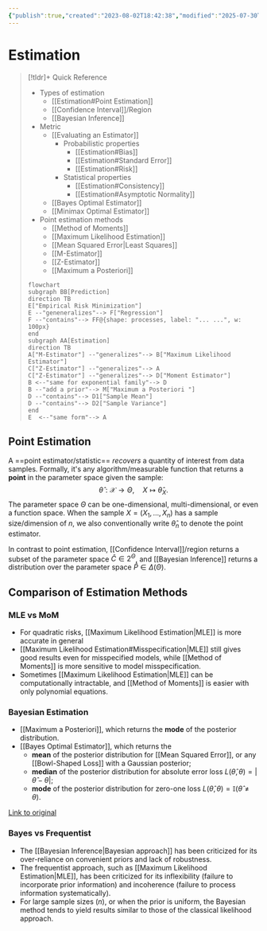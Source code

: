 ```yaml
---
{"publish":true,"created":"2023-08-02T18:42:38","modified":"2025-07-30T02:57:19","tags":["pub-stat"],"cssclasses":"","type":"index","sup":["[[Machine Learning]]","[[Statistics]]"],"state":"done"}
---
```



# Estimation

> [!tldr]+ Quick Reference
>
> - Types of estimation
>     - [[Estimation#Point Estimation]]
>     - [[Confidence Interval]]/Region
>     - [[Bayesian Inference]]
> - Metric
>     - [[Evaluating an Estimator]]
>         - Probabilistic properties
>         	- [[Estimation#Bias]]
>         	- [[Estimation#Standard Error]]
>         	- [[Estimation#Risk]]
>         - Statistical properties
>         	- [[Estimation#Consistency]]
>         	- [[Estimation#Asymptotic Normality]]
>     - [[Bayes Optimal Estimator]]
>     - [[Minimax Optimal Estimator]]
> - Point estimation methods
>     - [[Method of Moments]]
>     - [[Maximum Likelihood Estimation]]
>     - [[Mean Squared Error\|Least Squares]]
>     - [[M-Estimator]]
>     - [[Z-Estimator]]
>     - [[Maximum a Posteriori]]
>
> ```mermaid
> flowchart
> subgraph BB[Prediction]
> direction TB
> E["Empirical Risk Minimization"]
> E --"geneneralizes"--> F["Regression"]
> F --"contains"--> FF@{shape: processes, label: "... ...", w: 100px}
> end
> subgraph AA[Estimation]
> direction TB
> A["M-Estimator"] --"generalizes"--> B["Maximum Likelihood Estimator"]
> C["Z-Estimator"] --"generalizes"--> A
> C["Z-Estimator"] --"generalizes"--> D["Moment Estimator"]
> B <--"same for exponential family"--> D
> B --"add a prior"--> M["Maximum a Posteriori "]
> D --"contains"--> D1["Sample Mean"]
> D --"contains"--> D2["Sample Variance"]
> end
> E  <--"same form"--> A
> ```

## Point Estimation

A ==point estimator/statistic== *recovers* a quantity of interest from data samples. Formally, it's any algorithm/measurable function that returns a **point** in the parameter space given the sample:
$$
\hat{\theta} : \mathcal{X}\to \Theta, \quad X \mapsto \hat{\theta}_{X}.
$$
The parameter space $\Theta$ can be one-dimensional, multi-dimensional, or even a function space. When the sample $X=(X_{1},\dots,X_{n})$ has a sample size/dimension of $n$, we also conventionally write $\hat{\theta}_{n}$ to denote the point estimator.

In contrast to point estimation, [[Confidence Interval]]/region returns a subset of the parameter space $\hat{C}\in 2^{\Theta}$, and [[Bayesian Inference]] returns a distribution over the parameter space $\hat{P}\in \Delta(\Theta)$.



## Comparison of Estimation Methods  

### MLE vs MoM

- For quadratic risks, [[Maximum Likelihood Estimation\|MLE]] is more accurate in general
- [[Maximum Likelihood Estimation#Misspecification\|MLE]] still gives good results even for misspecified models, while [[Method of Moments]] is more sensitive to model misspecification.
- Sometimes [[Maximum Likelihood Estimation\|MLE]] can be computationally intractable, and [[Method of Moments]] is easier with only polynomial equations.

### Bayesian Estimation

<div class="transclude" data-embed-alias="  " data-url="Bayesian Inference"> 

* [[Maximum a Posteriori]], which returns the **mode** of the posterior distribution.
* [[Bayes Optimal Estimator]], which returns the
    * **mean** of the posterior distribution for [[Mean Squared Error]], or any [[Bowl-Shaped Loss]] with a Gaussian posterior;
    * **median** of the posterior distribution for absolute error loss $L(\hat{\theta},\theta)= |\hat{\theta}-\theta|$;
    * **mode** of the posterior distribution for zero-one loss $L(\hat{\theta},\theta)= \mathbb{I}(\hat{\theta}\ne\theta)$.

</div>
 <a href="Bayesian Inference" class="internal transclude-src">Link to original</a>

### Bayes vs Frequentist

- The [[Bayesian Inference\|Bayesian approach]] has been criticized for its over-reliance on convenient priors and lack of robustness.
- The frequentist approach, such as [[Maximum Likelihood Estimation\|MLE]], has been criticized for its inflexibility (failure to incorporate prior information) and incoherence (failure to process information systematically).
- For large sample sizes ($n$), or when the prior is uniform, the Bayesian method tends to yield results similar to those of the classical likelihood approach.
